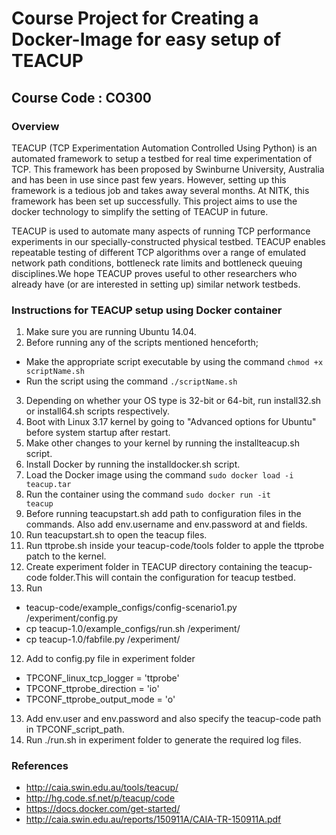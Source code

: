 # Course Project for Creating a Docker-Image for easy setup of TEACUP 
## Course Code : CO300

### Overview
TEACUP (TCP Experimentation Automation Controlled Using Python) is an automated framework to setup a testbed for 
real time experimentation of TCP. This framework has been proposed by Swinburne University, Australia and has 
been in use since past few years. 
However, setting up this framework is a tedious job and takes away several months. 
At NITK, this framework has been set up successfully. This project aims to use the docker technology to simplify the 
setting of TEACUP in future.

TEACUP is used to automate many aspects of running TCP performance experiments in our specially-constructed physical testbed. TEACUP enables repeatable testing of different TCP algorithms over a range of emulated network path conditions, bottleneck rate limits and bottleneck queuing disciplines.We hope TEACUP proves useful to other researchers who already have (or are interested in setting up) similar network testbeds.

### Instructions for TEACUP setup using Docker container
1. Make sure you are running Ubuntu 14.04.
2. Before running any of the scripts mentioned henceforth;
  - Make the appropriate script executable by using the command 
    <code>chmod +x scriptName.sh</code>
  - Run the script using the command 
    <code>./scriptName.sh</code>
3. Depending on whether your OS type is 32-bit or 64-bit, run install32.sh or install64.sh scripts respectively.
4. Boot with Linux 3.17 kernel by going to "Advanced options for Ubuntu" before system startup after restart. 
5. Make other changes to your kernel by running the installteacup.sh script. 
6. Install Docker by running the installdocker.sh script.
7. Load the Docker image using the command <code>sudo docker load -i teacup.tar</code>
8. Run the container using the command <code>sudo docker run -it teacup</code>
9. Before running teacupstart.sh add path to configuration files in the commands. Also add env.username and env.password at <username> and <password> fields.
10. Run teacupstart.sh to open the teacup files.
11. Run ttprobe.sh inside your teacup-code/tools folder to apple the ttprobe patch to the kernel.
10. Create experiment folder in TEACUP directory containing the teacup-code folder.This will contain the configuration for teacup testbed.
11. Run 
  - teacup-code/example_configs/config-scenario1.py /experiment/config.py
  - cp teacup-1.0/example_configs/run.sh /experiment/
  - cp teacup-1.0/fabfile.py /experiment/
12. Add to config.py file in experiment folder
  - TPCONF_linux_tcp_logger = 'ttprobe'
  - TPCONF_ttprobe_direction = 'io'
  - TPCONF_ttprobe_output_mode = 'o'
13. Add env.user and env.password and also specify the teacup-code path in TPCONF_script_path.
14. Run ./run.sh in experiment folder to generate the required log files.

### References
+ http://caia.swin.edu.au/tools/teacup/
+ http://hg.code.sf.net/p/teacup/code
+ https://docs.docker.com/get-started/
+ http://caia.swin.edu.au/reports/150911A/CAIA-TR-150911A.pdf
